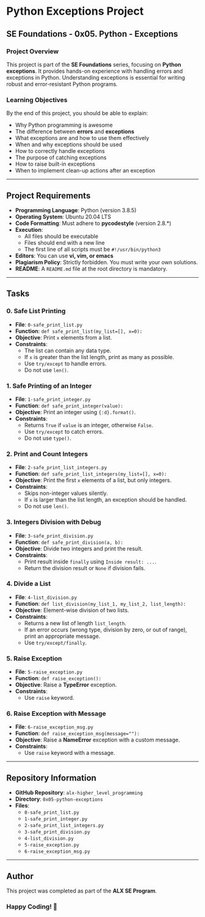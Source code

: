 # Python Exceptions Project

## SE Foundations - 0x05. Python - Exceptions

### Project Overview
This project is part of the **SE Foundations** series, focusing on **Python exceptions**. It provides hands-on experience with handling errors and exceptions in Python. Understanding exceptions is essential for writing robust and error-resistant Python programs.

### Learning Objectives
By the end of this project, you should be able to explain:
- Why Python programming is awesome
- The difference between **errors** and **exceptions**
- What exceptions are and how to use them effectively
- When and why exceptions should be used
- How to correctly handle exceptions
- The purpose of catching exceptions
- How to raise built-in exceptions
- When to implement clean-up actions after an exception

---

## Project Requirements
- **Programming Language**: Python (version 3.8.5)
- **Operating System**: Ubuntu 20.04 LTS
- **Code Formatting**: Must adhere to **pycodestyle** (version 2.8.*)
- **Execution**:
  - All files should be executable
  - Files should end with a new line
  - The first line of all scripts must be `#!/usr/bin/python3`
- **Editors**: You can use **vi, vim, or emacs**
- **Plagiarism Policy**: Strictly forbidden. You must write your own solutions.
- **README**: A `README.md` file at the root directory is mandatory.

---

## Tasks
### 0. Safe List Printing
- **File**: `0-safe_print_list.py`
- **Function**: `def safe_print_list(my_list=[], x=0):`
- **Objective**: Print `x` elements from a list.
- **Constraints**:
  - The list can contain any data type.
  - If `x` is greater than the list length, print as many as possible.
  - Use `try/except` to handle errors.
  - Do not use `len()`.

### 1. Safe Printing of an Integer
- **File**: `1-safe_print_integer.py`
- **Function**: `def safe_print_integer(value):`
- **Objective**: Print an integer using `{:d}.format()`.
- **Constraints**:
  - Returns `True` if `value` is an integer, otherwise `False`.
  - Use `try/except` to catch errors.
  - Do not use `type()`.

### 2. Print and Count Integers
- **File**: `2-safe_print_list_integers.py`
- **Function**: `def safe_print_list_integers(my_list=[], x=0):`
- **Objective**: Print the first `x` elements of a list, but only integers.
- **Constraints**:
  - Skips non-integer values silently.
  - If `x` is larger than the list length, an exception should be handled.
  - Do not use `len()`.

### 3. Integers Division with Debug
- **File**: `3-safe_print_division.py`
- **Function**: `def safe_print_division(a, b):`
- **Objective**: Divide two integers and print the result.
- **Constraints**:
  - Print result inside `finally` using `Inside result: ...`.
  - Return the division result or `None` if division fails.

### 4. Divide a List
- **File**: `4-list_division.py`
- **Function**: `def list_division(my_list_1, my_list_2, list_length):`
- **Objective**: Element-wise division of two lists.
- **Constraints**:
  - Returns a new list of length `list_length`.
  - If an error occurs (wrong type, division by zero, or out of range), print an appropriate message.
  - Use `try/except/finally`.

### 5. Raise Exception
- **File**: `5-raise_exception.py`
- **Function**: `def raise_exception():`
- **Objective**: Raise a **TypeError** exception.
- **Constraints**:
  - Use `raise` keyword.

### 6. Raise Exception with Message
- **File**: `6-raise_exception_msg.py`
- **Function**: `def raise_exception_msg(message=""):`
- **Objective**: Raise a **NameError** exception with a custom message.
- **Constraints**:
  - Use `raise` keyword with a message.

---

## Repository Information
- **GitHub Repository**: `alx-higher_level_programming`
- **Directory**: `0x05-python-exceptions`
- **Files**:
  - `0-safe_print_list.py`
  - `1-safe_print_integer.py`
  - `2-safe_print_list_integers.py`
  - `3-safe_print_division.py`
  - `4-list_division.py`
  - `5-raise_exception.py`
  - `6-raise_exception_msg.py`

---

## Author
This project was completed as part of the **ALX SE Program**.

### **Happy Coding! 🚀**

